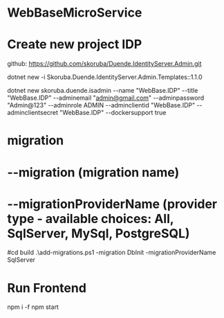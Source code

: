 # WebBaseMicroService

# Create new project IDP
github: https://github.com/skoruba/Duende.IdentityServer.Admin.git

dotnet new -i Skoruba.Duende.IdentityServer.Admin.Templates::1.1.0

dotnet new skoruba.duende.isadmin --name "WebBase.IDP" --title "WebBase.IDP" --adminemail "admin@gmail.com" --adminpassword "Admin@123" --adminrole ADMIN --adminclientid "WebBase.IDP" --adminclientsecret "WebBase.IDP" --dockersupport true

# migration 

# --migration (migration name)
# --migrationProviderName (provider type - available choices: All, SqlServer, MySql, PostgreSQL)
#cd build
.\add-migrations.ps1 -migration DbInit -migrationProviderName SqlServer

# Run Frontend
npm i -f
npm start